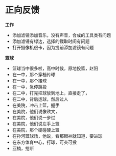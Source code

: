 # 正向反馈



**工作**

* 添加滤镜添加音乐，没有声音，合成的工具类有问题
* 添加滤镜有绿边，选择的截取时间有问题
* 打开摄像机很卡，因为提前添加滤镜有问题

**篮球**

* 篮球当中很多啦，高中时候，原地投篮，赵阳
* 在一中，那个穿档传球
* 在一中，那个接球
* 在一中，急停跳投
* 在二中，打完把球放到地上，直接走了，
* 在二中，背后运球，然后过人
* 在美院，冲击上篮，握手
* 在美院，他们说像欧文，
* 在美院，他们说一步过
* 在美院，他们说左手上篮
* 在美院，那个硬碰硬上篮
* 在孙河篮球场，他说，看那眼神就知道，要进球
* 在东方体育中心，打球，可突可投
* 亚楠，抢断

